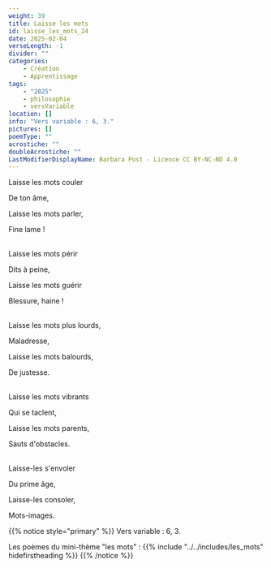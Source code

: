 ```yaml
---
weight: 39
title: Laisse les mots
id: laisse_les_mots_24
date: 2025-02-04
verseLength: -1
divider: ""
categories:
    - Création
    - Apprentissage
tags:
    - "2025"
    - philosophie
    - versVariable
location: []
info: "Vers variable : 6, 3."
pictures: []
poemType: ""
acrostiche: ""
doubleAcrostiche: ""
LastModifierDisplayName: Barbara Post - Licence CC BY-NC-ND 4.0
---
```

Laisse les mots couler

De ton âme,

Laisse les mots parler,

Fine lame !

 \
Laisse les mots périr

Dits à peine,

Laisse les mots guérir

Blessure, haine !

 \
Laisse les mots plus lourds,

Maladresse,

Laisse les mots balourds,

De justesse.

 \
Laisse les mots vibrants

Qui se taclent,

Laisse les mots parents,

Sauts d'obstacles.

 \
Laisse-les s'envoler

Du prime âge,

Laisse-les consoler,

Mots-images.

{{% notice style="primary" %}}
Vers variable : 6, 3.

Les poèmes du mini-thème "les mots" :
{{% include "../../includes/les_mots" hidefirstheading %}}
{{% /notice %}}